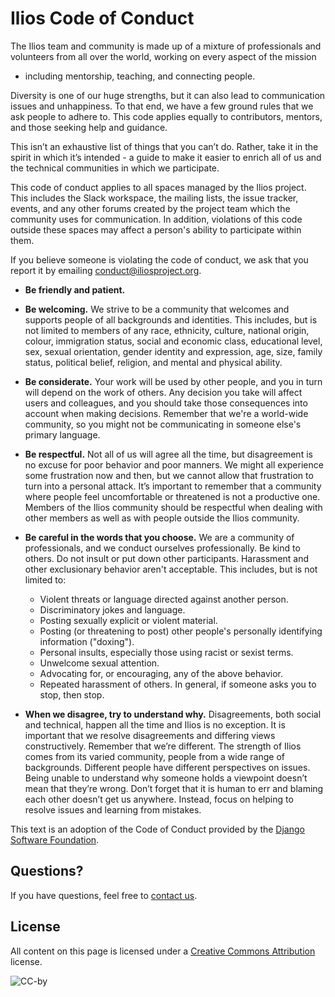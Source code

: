 # Ilios Code of Conduct

The Ilios team and community is made up of a mixture of professionals and
volunteers from all over the world, working on every aspect of the mission

- including mentorship, teaching, and connecting people.

Diversity is one of our huge strengths, but it can also lead to communication
issues and unhappiness. To that end, we have a few ground rules that we ask
people to adhere to. This code applies equally to contributors, mentors,
and those seeking help and guidance.

This isn’t an exhaustive list of things that you can’t do. Rather, take it in
the spirit in which it’s intended - a guide to make it easier to enrich all of
us and the technical communities in which we participate.

This code of conduct applies to all spaces managed by the Ilios project.
This includes the Slack workspace, the mailing lists, the issue tracker,
events, and any other forums created by the project team which the community
uses for communication. In addition, violations of this code outside
these spaces may affect a person's ability to participate within them.

If you believe someone is violating the code of conduct, we ask that you
report it by emailing
[conduct@iliosproject.org](mailto:conduct@iliosproject.org).

- **Be friendly and patient.**

- **Be welcoming.** We strive to be a community that welcomes
  and supports people of all backgrounds and identities. This includes, but
  is not limited to members of any race, ethnicity, culture, national origin,
  colour, immigration status, social and economic class, educational level, sex,
  sexual orientation, gender identity and expression, age, size, family status,
  political belief, religion, and mental and physical ability.

- **Be considerate.** Your work will be used by other people, and you in turn will
  depend on the work of others. Any decision you take will affect users and
  colleagues, and you should take those consequences into account when making
  decisions. Remember that we're a world-wide community, so you might not be
  communicating in someone else's primary language.

- **Be respectful.** Not all of us will agree all the time, but disagreement is no
  excuse for poor behavior and poor manners. We might all experience some
  frustration now and then, but we cannot allow that frustration to turn into a
  personal attack. It’s important to remember that a community where people feel
  uncomfortable or threatened is not a productive one. Members of the Ilios
  community should be respectful when dealing with other members as well as with
  people outside the Ilios community.

- **Be careful in the words that you choose.** We are a community of professionals,
  and we conduct ourselves professionally. Be kind to others. Do not insult or
  put down other participants. Harassment and other exclusionary behavior
  aren't acceptable. This includes, but is not limited to:
  - Violent threats or language directed against another person.
  - Discriminatory jokes and language.
  - Posting sexually explicit or violent material.
  - Posting (or threatening to post) other people's personally identifying information ("doxing").
  - Personal insults, especially those using racist or sexist terms.
  - Unwelcome sexual attention.
  - Advocating for, or encouraging, any of the above behavior.
  - Repeated harassment of others. In general, if someone asks you to stop, then stop.

- **When we disagree, try to understand why.** Disagreements, both social and
  technical, happen all the time and Ilios is no exception. It is important that
  we resolve disagreements and differing views constructively. Remember that we’re
  different. The strength of Ilios comes from its varied community, people from a
  wide range of backgrounds. Different people have different perspectives on
  issues. Being unable to understand why someone holds a viewpoint doesn’t mean
  that they’re wrong. Don’t forget that it is human to err and blaming each other
  doesn’t get us anywhere. Instead, focus on helping to resolve issues and learning from mistakes.

This text is an adoption of the Code of Conduct provided by the
[Django Software Foundation](https://www.djangoproject.com/conduct/).

## Questions?

If you have questions, feel free to [contact us](mailto:info@iliosproject.org).

## License

All content on this page is licensed under a [Creative Commons Attribution](https://creativecommons.org/licenses/by/3.0/) license.

![CC-by](https://i.creativecommons.org/l/by/3.0/88x31.png)
